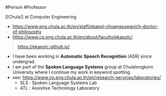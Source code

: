 #Person 
#Professor 

[[Chula]] at Computer Engineering

- https://www.eng.chula.ac.th/en/staff/ekapol-chuangsuwanich-doctor-of-philosophy
- https://www.cp.eng.chula.ac.th/en/about/faculty/ekapolc/

> https://ekapolc.github.io/

- I have been working in **Automatic Speech Recognition** (ASR) since undergrad.
- I am part of the **Spoken Language Systems** group at Chulalongkorn University where I continue my work in keyword spotting.
- see: https://www.cp.eng.chula.ac.th/en/research-services/laboratories/
	- SLS : Spoken Language Systems Lab
	- ATL : Assistive Technology Laboratory